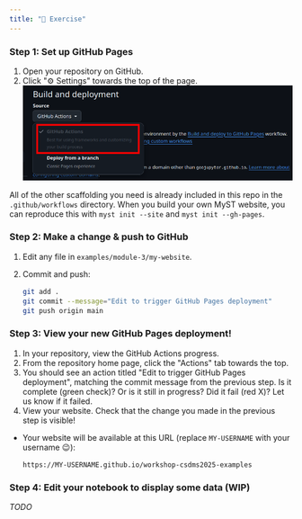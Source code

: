 ```yaml
---
title: "💪 Exercise"
---
```


### Step 1: Set up GitHub Pages

1. Open your repository on GitHub.
1. Click "⚙️ Settings" towards the top of the page.
    ![](../../assets/images/github-pages-settings.png)

All of the other scaffolding you need is already included in this repo in the
`.github/workflows` directory.
When you build your own MyST website, you can reproduce this with `myst init --site` and
`myst init --gh-pages`.


### Step 2: Make a change & push to GitHub

1. Edit any file in `examples/module-3/my-website`.
1. Commit and push:

    ```bash
    git add .
    git commit --message="Edit to trigger GitHub Pages deployment"
    git push origin main
    ```

### Step 3: View your new GitHub Pages deployment!

1. In your repository, view the GitHub Actions progress.
  1. From the repository home page, click the "Actions" tab towards the top.
  1. You should see an action titled "Edit to trigger GitHub Pages deployment", matching
     the commit message from the previous step.
     Is it complete (green check)?
     Or is it still in progress?
     Did it fail (red X)? Let us know if it failed.
1. View your website. Check that the change you made in the previous step is visible!
  * Your website will be available at this URL (replace `MY-USERNAME` with your username
😉):

    ```
    https://MY-USERNAME.github.io/workshop-csdms2025-examples
    ```

### Step 4: Edit your notebook to display some data (WIP)

_TODO_
